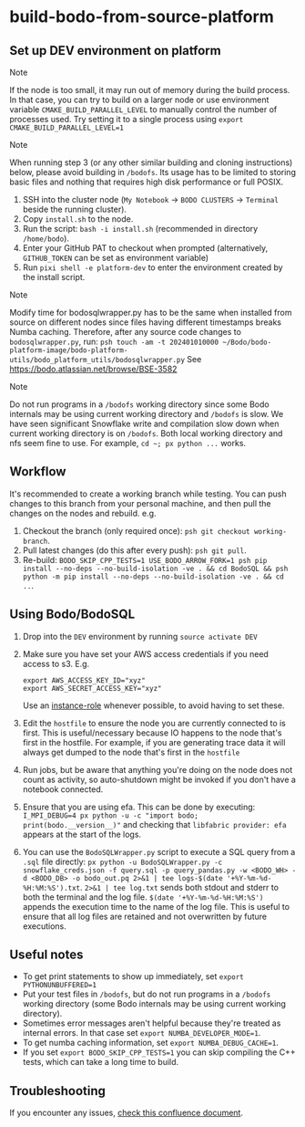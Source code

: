 # build-bodo-from-source-platform

## Set up DEV environment on platform

> [!NOTE]
> If the node is too small, it may run out of memory during the build process.
> In that case, you can try to build on a larger node or use environment variable `CMAKE_BUILD_PARALLEL_LEVEL`
> to manually control the number of processes used.
> Try setting it to a single process using `export CMAKE_BUILD_PARALLEL_LEVEL=1`

> [!NOTE]
> When running step 3 (or any other similar building and cloning instructions) below, please avoid building in `/bodofs`. Its usage has to be limited to storing basic files and nothing that requires high disk performance or full POSIX.

1. SSH into the cluster node (`My Notebook` -> `BODO CLUSTERS` -> `Terminal` beside the running cluster).
1. Copy `install.sh` to the node.
1. Run the script: `bash -i install.sh` (recommended in directory `/home/bodo`).
1. Enter your GitHub PAT to checkout when prompted (alternatively,
   `GITHUB_TOKEN` can be set as environment variable)
1. Run `pixi shell -e platform-dev` to enter the environment created by the install
   script.

> [!NOTE]
> Modify time for bodosqlwrapper.py has to be the same when installed from source on different nodes since files having different timestamps breaks Numba caching.
> Therefore, after any source code changes to `bodosqlwrapper.py`, run:
> `psh touch -am -t 202401010000 ~/Bodo/bodo-platform-image/bodo-platform-utils/bodo_platform_utils/bodosqlwrapper.py`
> See https://bodo.atlassian.net/browse/BSE-3582

> [!NOTE]
> Do not run programs in a `/bodofs` working directory since some Bodo internals may be using current working directory and `/bodofs` is slow.
> We have seen significant Snowflake write and compilation slow down when current working directory is on `/bodofs`.
> Both local working directory and nfs seem fine to use. For example, `cd ~; px python ...` works.

## Workflow

It's recommended to create a working branch while testing. You can push changes to this branch from your
personal machine, and then pull the changes on the nodes and rebuild. e.g.

1. Checkout the branch (only required once): `psh git checkout working-branch`.
1. Pull latest changes (do this after every push): `psh git pull`.
1. Re-build: `BODO_SKIP_CPP_TESTS=1 USE_BODO_ARROW_FORK=1 psh pip install --no-deps --no-build-isolation -ve . && cd BodoSQL && psh python -m pip install --no-deps --no-build-isolation -ve . && cd ..`.

## Using Bodo/BodoSQL

1. Drop into the `DEV` environment by running `source activate DEV`
1. Make sure you have set your AWS access credentials if you need access to s3. E.g.

   ```
   export AWS_ACCESS_KEY_ID="xyz"
   export AWS_SECRET_ACCESS_KEY="xyz"
   ```

   Use an [instance-role](https://docs.bodo.ai/latest/installation_and_setup/bodo_platform/#instance_role_cluster) whenever possible, to avoid having to set these.

1. Edit the `hostfile` to ensure the node you are currently connected to is first.
   This is useful/necessary because IO happens to the node that's first in the hostfile.
   For example, if you are generating trace data it will always get dumped to the node that's first in the `hostfile`

1. Run jobs, but be aware that anything you're doing on the node does not count as activity, so auto-shutdown might be invoked if you don't have a notebook connected.

1. Ensure that you are using efa. This can be done by executing: `I_MPI_DEBUG=4 px python -u -c "import bodo; print(bodo.__version__)"` and checking that `libfabric provider: efa` appears at the start of the logs.

1. You can use the `BodoSQLWrapper.py` script to execute a SQL query from a `.sql` file directly:
   `px python -u BodoSQLWrapper.py -c snowflake_creds.json -f query.sql -p query_pandas.py -w <BODO_WH> -d <BODO_DB> -o bodo_out.pq 2>&1 | tee logs-$(date '+%Y-%m-%d-%H:%M:%S').txt`.
   `2>&1 | tee log.txt` sends both stdout and stderr to both the terminal and the log file.
   `$(date '+%Y-%m-%d-%H:%M:%S')` appends the execution time to the name of the log file.
   This is useful to ensure that all log files are retained and not overwritten by future executions.

## Useful notes

- To get print statements to show up immediately, set `export PYTHONUNBUFFERED=1`
- Put your test files in `/bodofs`, but do not run programs in a `/bodofs` working directory (some Bodo internals may be using current working directory).
- Sometimes error messages aren't helpful because they're treated as internal errors. In that case set `export NUMBA_DEVELOPER_MODE=1`.
- To get numba caching information, set `export NUMBA_DEBUG_CACHE=1`.
- If you set `export BODO_SKIP_CPP_TESTS=1` you can skip compiling the C++ tests, which can take a long time to build.

## Troubleshooting
If you encounter any issues, [check this confluence document](https://bodo.atlassian.net/wiki/spaces/B/pages/1894416388/Troubleshooting+build+bodo+from+source+on+platform). 
